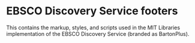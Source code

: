 EBSCO Discovery Service footers
======

This contains the markup, styles, and scripts used in the MIT Libraries implementation of the EBSCO Discovery Service (branded as BartonPlus).